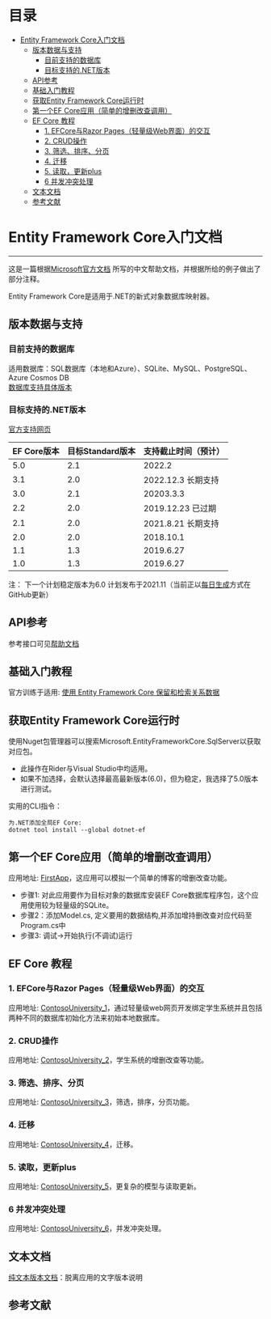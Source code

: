 # 目录
- [Entity Framework Core入门文档](#entity-framework-core----)
    * [版本数据与支持](#-------)
        + [目前支持的数据库](#--------)
        + [目标支持的.NET版本](#-----net--)
    * [API参考](#api--)
    * [基础入门教程](#------)
    * [获取Entity Framework Core运行时](#--entity-framework-core---)
    * [第一个EF Core应用（简单的增删改查调用）](#---ef-core-------------)
    * [EF Core 教程](#ef-core---)
        + [1. EFCore与Razor Pages（轻量级Web界面）的交互](#1-efcore-razor-pages----web------)
        + [2. CRUD操作](#2-crud--)
        + [3. 筛选、排序、分页](#3---------)
        + [4. 迁移](#4---)
        + [5. 读取，更新plus](#5------plus)
        + [6 并发冲突处理](#6-------)
    * [文本文档](#----)
    * [参考文献](#----)
# Entity Framework Core入门文档 #
***
这是一篇根据[Microsoft官方文档](https://github.com/dotnet/EntityFramework.Docs)
所写的中文帮助文档，并根据所给的例子做出了部分注释。

Entity Framework Core是适用于.NET的新式对象数据库映射器。    

## 版本数据与支持
### 目前支持的数据库 ###
适用数据库：SQL数据库（本地和Azure）、SQLite、MySQL、PostgreSQL、Azure Cosmos DB     
[数据库支持具体版本](https://docs.microsoft.com/zh-cn/ef/core/providers/?tabs=dotnet-core-cli)     
### 目标支持的.NET版本
[官方支持网页](https://docs.microsoft.com/zh-cn/ef/core/what-is-new/)     

| EF Core版本 | 目标Standard版本 | 支持截止时间（预计） |   
| ---------- | --------------- | ---------------- | 
|5.0         |2.1              |2022.2            |
|3.1         |2.0              |2022.12.3  长期支持 |
|3.0         |2.1              |20203.3.3         |
|2.2         |2.0              |2019.12.23 已过期  |
|2.1         |2.0              |2021.8.21  长期支持 |
|2.0         |2.0              |2018.10.1         |
|1.1         |1.3              |2019.6.27         |
|1.0         |1.3              |2019.6.27         |

注： 下一个计划稳定版本为6.0 计划发布于2021.11（当前正以[每日生成](https://github.com/dotnet/aspnetcore/blob/main/docs/DailyBuilds.md)方式在GitHub更新）    

## API参考
参考接口可见[帮助文档](https://docs.microsoft.com/zh-cn/dotnet/api/)     

## 基础入门教程

官方训练于适用: [使用 Entity Framework Core 保留和检索关系数据](https://docs.microsoft.com/zh-cn/learn/modules/persist-data-ef-core/)

## 获取Entity Framework Core运行时
使用Nuget包管理器可以搜索Microsoft.EntityFrameworkCore.SqlServer以获取对应包。
- 此操作在Rider与Visual Studio中均适用。
- 如果不加选择，会默认选择最高最新版本(6.0)，但为稳定，我选择了5.0版本进行测试。

实用的CLI指令：     
```
为.NET添加全局EF Core:
dotnet tool install --global dotnet-ef
```

## 第一个EF Core应用（简单的增删改查调用） 
应用地址: [FirstApp](./FirstApp)，这应用可以模拟一个简单的博客的增删改查功能。    
 - 步骤1: 对此应用要作为目标对象的数据库安装EF Core数据库程序包，这个应用使用较为轻量级的SQLite。
 - 步骤2：添加Model.cs, 定义要用的数据结构,并添加增持删改查对应代码至Program.cs中
 - 步骤3: 调试->开始执行(不调试)运行

## EF Core 教程
### 1. EFCore与Razor Pages（轻量级Web界面）的交互 ###
应用地址: [ContosoUniversity_1](./ContosoUniversity_1)，通过轻量级web网页开发绑定学生系统并且包括两种不同的数据库初始化方法来初始本地数据库。     

### 2. CRUD操作 ###
应用地址: [ContosoUniversity_2](./ContosoUniversity_2)，学生系统的增删改查等功能。    

### 3. 筛选、排序、分页 ###
应用地址: [ContosoUniversity_3](./ContosoUniversity_3)，筛选，排序，分页功能。       

### 4. 迁移 ###
应用地址: [ContosoUniversity_4](./ContosoUniversity_4)，迁移。     

### 5. 读取，更新plus ###
应用地址: [ContosoUniversity_5](./ContosoUniversity_5)，更复杂的模型与读取更新。       

### 6 并发冲突处理 ###
应用地址: [ContosoUniversity_6](./ContosoUniversity_6)，并发冲突处理。       

## 文本文档
[纯文本版本文档](./Document)：脱离应用的文字版本说明


## 参考文献
